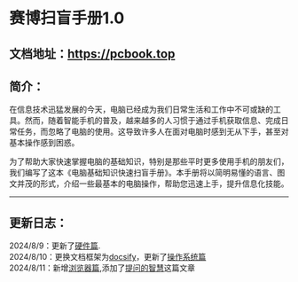 # 赛博扫盲手册1.0  
## 文档地址：https://pcbook.top
## 简介：  
在信息技术迅猛发展的今天，电脑已经成为我们日常生活和工作中不可或缺的工具。然而，随着智能手机的普及，越来越多的人习惯于通过手机获取信息、完成日常任务，而忽略了电脑的使用。这导致许多人在面对电脑时感到无从下手，甚至对基本操作感到困惑。

为了帮助大家快速掌握电脑的基础知识，特别是那些平时更多使用手机的朋友们，我们编写了这本《电脑基础知识快速扫盲手册》。本手册将以简明易懂的语言、图文并茂的形式，介绍一些最基本的电脑操作，帮助您迅速上手，提升信息化技能。    
***  
## 更新日志：  
2024/8/9：更新了[硬件篇](https://pcbook.top/#/1).  
2024/8/10：更换文档框架为[docsify](https://github.com/docsifyjs/docs-zh)，更新了[操作系统篇](https://pcbook.top/#/2)   
2024/8/11：新增[浏览器篇](https://pcbook.top/#/3),添加了[提问的智慧](https://pcbook.top/#/question)这篇文章  


